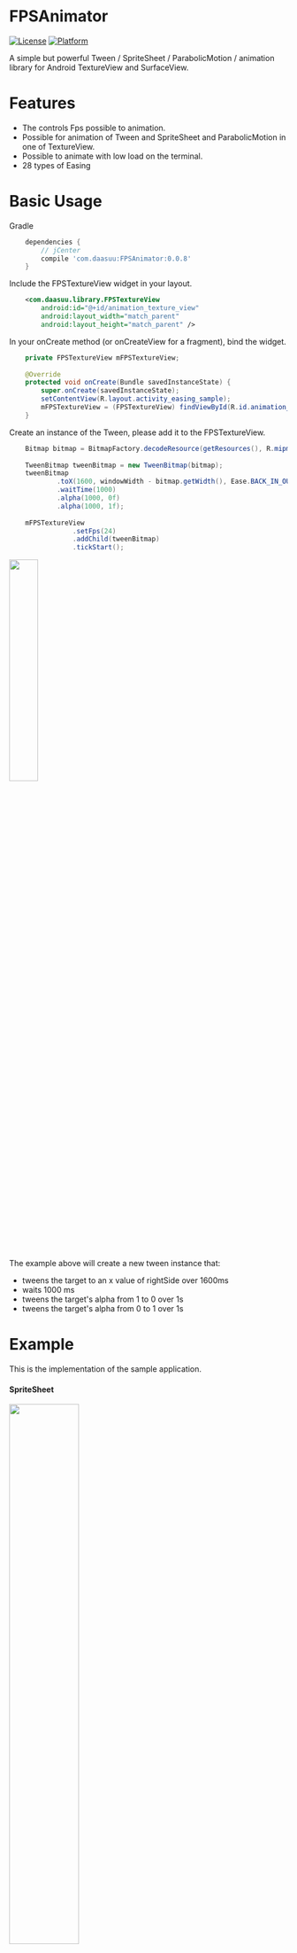 # FPSAnimator
[![License](https://img.shields.io/badge/license-Apache%202-blue.svg)](https://www.apache.org/licenses/LICENSE-2.0)
[![Platform](https://img.shields.io/badge/platform-android-green.svg)](http://developer.android.com/index.html)

A simple but powerful Tween / SpriteSheet / ParabolicMotion / animation library for Android TextureView and SurfaceView.

# Features
* The controls Fps possible to animation.
* Possible for animation of Tween and SpriteSheet and ParabolicMotion in one of TextureView.
* Possible to animate with low load on the terminal.
* 28 types of Easing

# Basic Usage
Gradle
```groovy
    dependencies {
        // jCenter
        compile 'com.daasuu:FPSAnimator:0.0.8'
    }
```
Include the FPSTextureView widget in your layout.
```xml
    <com.daasuu.library.FPSTextureView
        android:id="@+id/animation_texture_view"
        android:layout_width="match_parent"
        android:layout_height="match_parent" />
```
In your onCreate method (or onCreateView for a fragment), bind the widget.
```JAVA
    private FPSTextureView mFPSTextureView;
    
    @Override
    protected void onCreate(Bundle savedInstanceState) {
        super.onCreate(savedInstanceState);
        setContentView(R.layout.activity_easing_sample);
        mFPSTextureView = (FPSTextureView) findViewById(R.id.animation_texture_view);
    }
```
Create an instance of the Tween, please add it to the FPSTextureView.
```JAVA
    Bitmap bitmap = BitmapFactory.decodeResource(getResources(), R.mipmap.ic_launcher);
    
    TweenBitmap tweenBitmap = new TweenBitmap(bitmap);
    tweenBitmap
            .toX(1600, windowWidth - bitmap.getWidth(), Ease.BACK_IN_OUT)
            .waitTime(1000)
            .alpha(1000, 0f)
            .alpha(1000, 1f);
            
    mFPSTextureView
                .setFps(24)
                .addChild(tweenBitmap)
                .tickStart();
```
<img src="art/tweenBitmapSampleDemo.gif" width="32%">

The example above will create a new tween instance that:
* tweens the target to an x value of rightSide over 1600ms
* waits 1000 ms
* tweens the target's alpha from  1 to 0 over 1s
* tweens the target's alpha from 0 to 1 over 1s

# Example
This is the implementation of the sample application.

#### SpriteSheet
<img src="art/spriteSheet.gif" width="50%">


```JAVA
    
    TweenSpriteSheet tweenSpriteSheet = new TweenSpriteSheet(
            spriteBitmap,
            frameWidth,
            frameHeight,
            frameNum,
            frameNumPerLine)
            .spriteLoop(true)
            .loop(true)
            .transform(frameWidth, windowHeight / 2)
            .toX(3000, windowWidth);

    mFPSTextureView
                .setFps(24)
                .addChild(tweenSpriteSheet);
```


#### TweenText
<img src="art/tweenTextDemo.gif" width="50%">
```JAVA
    Paint paint = new Paint();
    paint.setColor(ContextCompat.getColor(this, R.color.colorAccent));
    paint.setTextSize(Util.convertDpToPixel(16, this));

    String tweenTxt = "TweenText";
    final TweenText tweenText = new TweenText(tweenTxt, paint);
    tweenText
            .rotateRegistration(paint.measureText(tweenTxt) / 2, paint.getTextSize() / 2)
            .loop(true)
            .transform(0, 800)
            .waitTime(300)
            .to(1000, windowWidth - textWidth, 800, Ease.SINE_OUT, 720)
            .waitTime(300)
            .to(1000, 0, 800, Ease.SINE_IN, 0);
```

#### TweenBitmap
<img src="art/scaleAndAlpha.gif" width="16%">
```JAVA
    TweenBitmap tweenBitmap = new TweenBitmap(bitmap);
    tweenBitmap
            .dpSize(context)
            .scaleRegistration(bitmap.getWidth() / 2, bitmap.getHeight() / 2)
            .loop(true)
            .transform(300, 400)
            .to(500, 300, 400, 0, 6f, 6f, 0, Ease.SINE_IN_OUT)
            .waitTime(300)
            .transform(300, 400, 1, 1f, 1f, 0)
            .waitTime(300);
```

#### ParabolicMotion
<img src="art/parabolicDemo.gif" width="50%">

```JAVA
    @Override
    protected void onCreate(Bundle savedInstanceState) {
        super.onCreate(savedInstanceState);
        setContentView(R.layout.activity_easing_sample);
        mFPSTextureView = (FPSTextureView) findViewById(R.id.animation_texture_view);
        
        // ParabolicMotionText
        Paint paint = new Paint();
        paint.setColor(ContextCompat.getColor(context, R.color.colorPrimary));
        paint.setTextSize(Util.convertDpToPixel(20, context));
        
        ParabolicMotionText parabolicMotionText = new ParabolicMotionText("Text", paint);
        parabolicMotionText
                .transform(800, 800)
                .initialVelocityY(-40);

        mFPSTextureView.addChild(parabolicMotionText);
    }

    private void createParabolicMotionBitmap() {
        ParabolicMotionBitmap parabolicMotionBitmap = new ParabolicMotionBitmap(mBitmap);
        parabolicMotionBitmap
                .transform(0, mFPSTextureView.getHeight())
                .dpSize(context)
                .reboundBottom(false)
                .accelerationX((float) (15 + Math.random() * 7))
                .initialVelocityY((float) (-65 + Math.random() * 15))
                .bottomHitCallback(new AnimCallBack() {
                    @Override
                    public void call() {
                        mFPSTextureView.removeChild(parabolicMotionBitmap);
                    }
                });

        mFPSTextureView.addChild(parabolicMotionBitmap);
    }

    @Override
    protected void onResume() {
        super.onResume();
        mFPSTextureView.tickStart();

        mTimer = new Timer();
        mTimer.schedule(new TimerTask() {
            @Override
            public void run() {
                for (int i = 0; i < 5; i++) {
                    createParabolicMotionBitmap();
                }
            }
        }, 0, 100);
    }

```

# Easing
<img src="art/easingDemo.gif" width="80%">

Contributers
-------

* [m1noon](https://github.com/m1noon)

## License
    Copyright 2016 MasayukiSuda

    Licensed under the Apache License, Version 2.0 (the "License");
    you may not use this file except in compliance with the License.
    You may obtain a copy of the License at

       http://www.apache.org/licenses/LICENSE-2.0

    Unless required by applicable law or agreed to in writing, software
    distributed under the License is distributed on an "AS IS" BASIS,
    WITHOUT WARRANTIES OR CONDITIONS OF ANY KIND, either express or implied.
    See the License for the specific language governing permissions and
    limitations under the License.
